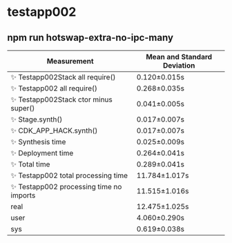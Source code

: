 # testapp002

## npm run hotswap-extra-no-ipc-many


| Measurement | Mean and Standard Deviation |
| ----------- | --------------------------- |
| ✨  Testapp002Stack all require() | 0.120&pm;0.015s |
| ✨  Testapp002 all require() | 0.268&pm;0.035s |
| ✨  Testapp002Stack ctor minus super() | 0.041&pm;0.005s |
| ✨  Stage.synth() | 0.017&pm;0.007s |
| ✨  CDK_APP_HACK.synth() | 0.017&pm;0.007s |
| ✨  Synthesis time | 0.025&pm;0.009s |
| ✨  Deployment time | 0.264&pm;0.041s |
| ✨  Total time | 0.289&pm;0.041s |
| ✨  Testapp002 total processing time | 11.784&pm;1.017s |
| ✨  Testapp002 processing time no imports | 11.515&pm;1.016s |
| real | 12.475&pm;1.025s |
| user | 4.060&pm;0.290s |
| sys | 0.619&pm;0.038s |
